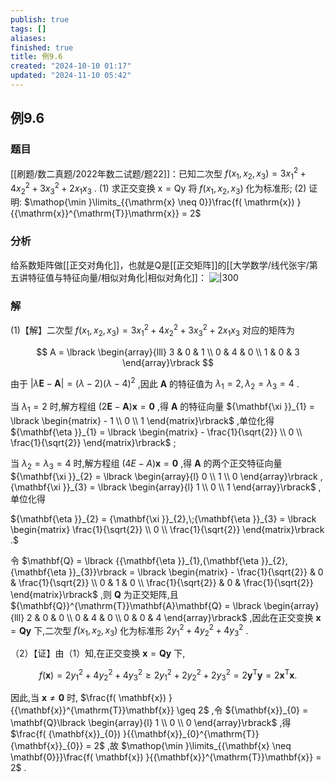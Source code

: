 ```yaml
---
publish: true
tags: []
aliases: 
finished: true
title: 例9.6
created: "2024-10-10 01:17"
updated: "2024-11-10 05:42"
---
```

## 例9.6
### 题目
[[刷题/数二真题/2022年数二试题/题22]]：已知二次型 $f( {{x}_{1},{x}_{2},{x}_{3}}) = 3{x}_{1}^{2} + 4{x}_{2}^{2} + 3{x}_{3}^{2} + 2{x}_{1}{x}_{3}$ .
(1) 求正交变换 $\mathrm{x} = \mathrm{{Qy}}$ 将 $f( {{x}_{1},{x}_{2},{x}_{3}})$ 化为标准形;
(2) 证明: $\mathop{\min }\limits_{{\mathrm{x} \neq 0}}\frac{f( \mathrm{x}) }{{\mathrm{x}}^{\mathrm{T}}\mathrm{x}} = 2$ 
### 分析
给系数矩阵做[[正交对角化]]，也就是Q是[[正交矩阵]]的[[大学数学/线代张宇/第五讲特征值与特征向量/相似对角化|相似对角化]]：
![|300](https://img.hwenyi.tech/202410201810486.webp)
### 解
(1)【解】二次型 $f( {{x}_{1},{x}_{2},{x}_{3}}) = 3{x}_{1}^{2} + 4{x}_{2}^{2} + 3{x}_{3}^{2} + 2{x}_{1}{x}_{3}$ 对应的矩阵为

$$
A = \lbrack \begin{array}{lll} 3 & 0 & 1 \\ 0 & 4 & 0 \\ 1 & 0 & 3 \end{array}\rbrack
$$

由于 $| {\lambda \mathbf{E} - \mathbf{A}}| = ( {\lambda - 2}) {( \lambda - 4) }^{2}$ ,因此 $\mathbf{A}$ 的特征值为 ${\lambda }_{1} = 2,{\lambda }_{2} = {\lambda }_{3} = 4$ .

当 ${\lambda }_{1} = 2$ 时,解方程组 $( {2\mathbf{E} - \mathbf{A}}) \mathbf{x} = \mathbf{0}$ ,得 $\mathbf{A}$ 的特征向量 ${\mathbf{\xi }}_{1} = \lbrack \begin{matrix} - 1 \\ 0 \\ 1 \end{matrix}\rbrack$ ,单位化得 ${\mathbf{\eta }}_{1} = \lbrack \begin{matrix} - \frac{1}{\sqrt{2}} \\ 0 \\ \frac{1}{\sqrt{2}} \end{matrix}\rbrack$ ;

当 ${\lambda }_{2} = {\lambda }_{3} = 4$ 时,解方程组 $( {{4E} - A}) \mathbf{x} = \mathbf{0}$ ,得 $\mathbf{A}$ 的两个正交特征向量 ${\mathbf{\xi }}_{2} = \lbrack \begin{array}{l} 0 \\ 1 \\ 0 \end{array}\rbrack ,{\mathbf{\xi }}_{3} = \lbrack \begin{array}{l} 1 \\ 0 \\ 1 \end{array}\rbrack$ ,单位化得

${\mathbf{\eta }}_{2} = {\mathbf{\xi }}_{2},\;{\mathbf{\eta }}_{3} = \lbrack \begin{matrix} \frac{1}{\sqrt{2}} \\ 0 \\ \frac{1}{\sqrt{2}} \end{matrix}\rbrack .$

令 $\mathbf{Q} = \lbrack {{\mathbf{\eta }}_{1},{\mathbf{\eta }}_{2},{\mathbf{\eta }}_{3}}\rbrack = \lbrack \begin{matrix} - \frac{1}{\sqrt{2}} & 0 & \frac{1}{\sqrt{2}} \\ 0 & 1 & 0 \\ \frac{1}{\sqrt{2}} & 0 & \frac{1}{\sqrt{2}} \end{matrix}\rbrack$ ,则 $\mathbf{Q}$ 为正交矩阵,且 ${\mathbf{Q}}^{\mathrm{T}}\mathbf{A}\mathbf{Q} = \lbrack \begin{array}{lll} 2 & 0 & 0 \\ 0 & 4 & 0 \\ 0 & 0 & 4 \end{array}\rbrack$ ,因此在正交变换 $\mathbf{x} = \mathbf{Q}\mathbf{y}$ 下,二次型 $f( {{x}_{1},{x}_{2},{x}_{3}})$ 化为标准形 $2{y}_{1}^{2} + 4{y}_{2}^{2} + 4{y}_{3}^{2}$ .

（2）【证】由（1）知,在正交变换 $\mathbf{x} = \mathbf{Q}\mathbf{y}$ 下,

$$
f( \mathbf{x}) = 2{y}_{1}^{2} + 4{y}_{2}^{2} + 4{y}_{3}^{2} \geq 2{y}_{1}^{2} + 2{y}_{2}^{2} + 2{y}_{3}^{2} = 2{\mathbf{y}}^{\mathrm{T}}\mathbf{y} = 2{\mathbf{x}}^{\mathrm{T}}\mathbf{x}.
$$

因此,当 $\mathbf{x} \neq \mathbf{0}$ 时, $\frac{f( \mathbf{x}) }{{\mathbf{x}}^{\mathrm{T}}\mathbf{x}} \geq 2$ ,令 ${\mathbf{x}}_{0} = \mathbf{Q}\lbrack \begin{array}{l} 1 \\ 0 \\ 0 \end{array}\rbrack$ ,得 $\frac{f( {\mathbf{x}}_{0}) }{{\mathbf{x}}_{0}^{\mathrm{T}}{\mathbf{x}}_{0}} = 2$ ,故 $\mathop{\min }\limits_{{\mathbf{x} \neq \mathbf{0}}}\frac{f( \mathbf{x}) }{{\mathbf{x}}^{\mathrm{T}}\mathbf{x}} = 2$ .
